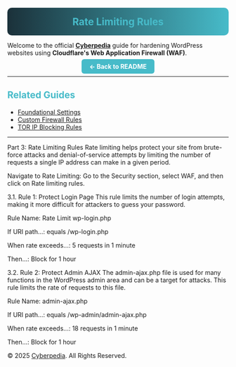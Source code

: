 <!-- Gradient Banner -->
<p align="center" style="background: linear-gradient(90deg, #1b313a 0%, #47bbc9 100%); padding: 18px 0; border-radius: 10px;">
  <b style="color:#47bbc9; font-size:1.6em;">Rate Limiting Rules</b>
</p>

Welcome to the official [**Cyberpedia**](https://cyberpedia.site/) guide for hardening WordPress websites using **Cloudflare's Web Application Firewall (WAF)**.  

<p align="center">
  <a href="../README.md" style="background:#47bbc9; color:#fff; padding:8px 18px; border-radius:6px; text-decoration:none; font-weight:bold;">← Back to README</a>
</p>

---

## <span style="color:#47bbc9">Related Guides</span>
- [Foundational Settings](foundational-settings.md)
- [Custom Firewall Rules](custom-firewall-rules.md)
- [TOR IP Blocking Rules](tor-ip-block-rules.md)

---

Part 3: Rate Limiting Rules
Rate limiting helps protect your site from brute-force attacks and denial-of-service attempts by limiting the number of requests a single IP address can make in a given period.

Navigate to Rate Limiting: Go to the Security section, select WAF, and then click on Rate limiting rules.

3.1. Rule 1: Protect Login Page
This rule limits the number of login attempts, making it more difficult for attackers to guess your password.

Rule Name: Rate Limit wp-login.php

If URI path...: equals /wp-login.php

When rate exceeds...: 5 requests in 1 minute

Then...: Block for 1 hour

3.2. Rule 2: Protect Admin AJAX
The admin-ajax.php file is used for many functions in the WordPress admin area and can be a target for attacks. This rule limits the rate of requests to this file.

Rule Name: admin-ajax.php

If URI path...: equals /wp-admin/admin-ajax.php

When rate exceeds...: 18 requests in 1 minute

Then...: Block for 1 hour

© 2025 [Cyberpedia](https://cyberpedia.site/). All Rights Reserved.